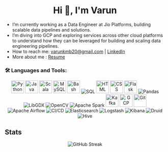 <h1 align="center">Hi 👋, I'm Varun</h1>

- I’m currently working as a Data Engineer at Jio Platforms, building scalable data pipelines and solutions.  
- I’m diving into GCP and exploring services across other cloud platforms to understand how they can be leveraged for building and scaling data engineering pipelines.  
- How to reach me: varunkmb20@gmail.com | [LinkedIn](https://www.linkedin.com/in/varun-kumar-681977192/)  
- More about me : [Resume](https://drive.google.com/file/d/1iDBPvu8hymcxruwTMa-9UAvXQcCFSqVW/view?usp=drive_link)  

### 🛠️ Languages and Tools:
<p align="center">
  <img src="https://cdn.jsdelivr.net/gh/devicons/devicon/icons/python/python-original.svg" alt="Python" width="40" height="40"/>
  <img src="https://cdn.jsdelivr.net/gh/devicons/devicon/icons/java/java-original.svg" alt="Java" width="40" height="40"/>
  <img src="https://cdn.jsdelivr.net/gh/devicons/devicon/icons/scala/scala-original.svg" alt="Scala" width="40" height="40"/>
  <img src="https://cdn.jsdelivr.net/gh/devicons/devicon/icons/mysql/mysql-original.svg" alt="MySQL" width="40" height="40"/>
  <img src="https://cdn.jsdelivr.net/gh/devicons/devicon/icons/bash/bash-original.svg" alt="Bash" width="40" height="40"/>
  <img src="https://img.shields.io/badge/SQL-003B57?style=for-the-badge&logo=databricks&logoColor=white" alt="SQL"/>
  <img src="https://cdn.jsdelivr.net/gh/devicons/devicon/icons/html5/html5-original.svg" alt="HTML" width="40" height="40"/>
  <img src="https://cdn.jsdelivr.net/gh/devicons/devicon/icons/css3/css3-original.svg" alt="CSS" width="40" height="40"/>
  <img src="https://cdn.jsdelivr.net/gh/devicons/devicon/icons/flask/flask-original.svg" alt="Flask" width="40" height="40"/>
  <img src="https://img.shields.io/badge/Pandas-150458?style=for-the-badge&logo=pandas&logoColor=white" alt="Pandas"/>
  <img src="https://img.shields.io/badge/LibGDX-E74C3C?style=for-the-badge&logo=java&logoColor=white" alt="LibGDX"/>
  <img src="https://img.shields.io/badge/OpenCV-5C3EE8?style=for-the-badge&logo=opencv&logoColor=white" alt="OpenCV"/>
  <img src="https://img.shields.io/badge/Apache%20Spark-E25A1C?style=for-the-badge&logo=apachespark&logoColor=white" alt="Apache Spark"/>
  <img src="https://cdn.jsdelivr.net/gh/devicons/devicon/icons/apachekafka/apachekafka-original.svg" alt="Kafka" width="40" height="40"/>
  <img src="https://cdn.jsdelivr.net/gh/devicons/devicon/icons/googlecloud/googlecloud-original.svg" alt="GCP" width="40" height="40"/>
  <img src="https://cdn.jsdelivr.net/gh/devicons/devicon/icons/git/git-original.svg" alt="Git" width="40" height="40"/>
  <img src="https://img.shields.io/badge/Apache%20Airflow-017CEE?style=for-the-badge&logo=apacheairflow&logoColor=white" alt="Apache Airflow"/>
  <img src="https://img.shields.io/badge/CI%2FCD-2088FF?style=for-the-badge&logo=githubactions&logoColor=white" alt="CI/CD"/>
  <img src="https://img.shields.io/badge/Elasticsearch-005571?style=for-the-badge&logo=elasticsearch&logoColor=white" alt="Elasticsearch"/>
  <img src="https://img.shields.io/badge/Logstash-FCC624?style=for-the-badge&logo=logstash&logoColor=black" alt="Logstash"/>
  <img src="https://img.shields.io/badge/Kibana-E8478B?style=for-the-badge&logo=kibana&logoColor=white" alt="Kibana"/>
  <img src="https://img.shields.io/badge/Druid-29B5E8?style=for-the-badge&logo=apache&logoColor=white" alt="Druid"/>
  <img src="https://img.shields.io/badge/Hive-FDEE21?style=for-the-badge&logo=apachehive&logoColor=black" alt="Hive"/>
</p>

## Stats  
<p align="center">
  <!-- Total Contributions -->
  <img src="https://github-readme-streak-stats.herokuapp.com/?user=vkb20&theme=tokyonight&hide_border=true" alt="GitHub Streak"/>
</p>
